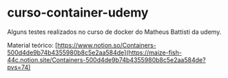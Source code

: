 # curso-container-udemy

Alguns testes realizados no curso de docker do Matheus Battisti da udemy.

Material teórico: [https://www.notion.so/Containers-500d4de9b74b4355980b8c5e2aa584de](https://maize-fish-44c.notion.site/Containers-500d4de9b74b4355980b8c5e2aa584de?pvs=74)
